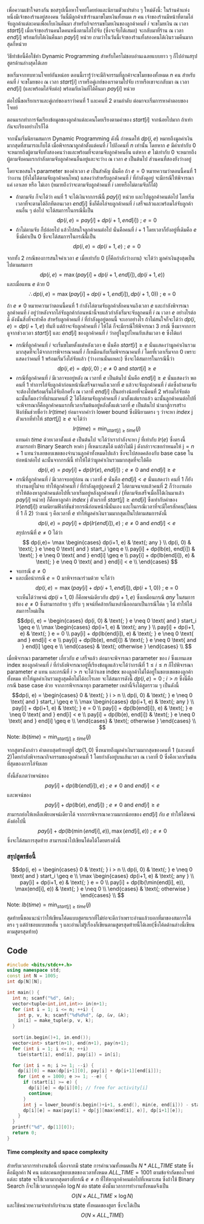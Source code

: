 เพื่อความเข้าใจตรงกัน ขอสรุปเนื้อหาโจทย์โดยย่อและนิยามตัวแปรต่าง ๆ ใหม่ดังนี้: ในร้านค้าแห่งหนึ่งมีเจ้าของร้านอยู่สองคน วันนี้มีลูกค้าเข้าร้านมาขโมยเงินทั้งหมด $n$ คน เจ้าของร้านมีหน้าที่ตามไล่จับลูกค้าแต่ละคนเพื่อเก็บเงินคืนมา สำหรับกิจกรรมขโมยเงินของลูกค้าคนที่ $i$ จะขโมยเงิน ณ เวลา $start[i]$ เมื่อเจ้าของร้านคนใดคนหนึ่งตามไล่ไปจับ (ซึ่งจะจับได้เสมอ) จะกลับมาที่ร้าน ณ เวลา $end[i]$ พร้อมกับได้เงินคืนมา $pay[i]$ หน่วย ถามว่าในวันนี้เจ้าของร้านทั้งสองคนได้เงินรวมคืนมากสุดกี่หน่วย  

วิธีทำข้อนี้คือใช้ท่า Dynamic Programming 
สำหรับใครไม่ชอบอ่านเฉลยแบบยาว ๆ ก็ไปอ่านสรุปสูตรด้านล่างสุดได้เลย 

ขอเริ่มจากทบทวนโจทย์กันหน่อย ตอนนี้เรารู้ว่าจะมีกิจกรรมที่ลูกค้าจะขโมยของทั้งหมด $n$ คน สำหรับคนที่ $i$ จะขโมยของ ณ เวลา $start[i]$ เราหรือคู่เกย์ของเราตามไปจับ เราหรือเขาจะกลับมา ณ เวลา $end[i]$ (และพร้อมไล่จับต่อ) พร้อมกับเงินที่ได้คืนมา $pay[i]$  หน่วย

ต่อไปนี้ขอเรียกเราและคู่เกย์ของเราว่าคนที่ 1 และคนที่ 2 ตามลำดับ ต่อมาจะเริ่มการหาคำตอบของโจทย์ 

ตอนแรกทำการจัดเรียงข้อมูลของลูกค้าแต่ละคนโดยเรียงตามค่าของ $start[i]$ จากน้อยไปมาก ถ้าเท่ากันจะเรียงอย่างไรก็ได้

จากนั้นเริ่มนิยามสมการ Dynamic Programming ดังนี้
กำหนดให้ $dp(i, e)$ หมายถึงมูลค่าเงินมากสุดที่สามารถเก็บได้ เมื่อพิจารณาลูกค้าตั้งแต่คนที่ $i$ ไปถึงคนที่ $n$ เท่านั้น โดยหาก $e$ มีค่าเท่ากับ $0$ จะหมายถึงผู้ตามจับทั้งสองคนว่างและพร้อมที่จะตามจับลูกค้าคนอื่น แต่หาก $e$ ไม่เท่ากับ $0$ จะหมายถึงผู้ตามจับคนแรกกำลังตามจับลูกค้าคนอื่นอยู่และจะว่าง ณ เวลา $e$ เป็นต้นไป ส่วนคนที่สองยังว่างอยู่

โดยจะขอสนใจ parameter ของค่าเวลา $e$ เป็นสำคัญ นั่นคือ
ถ้า $e = 0$ หมายความว่าตอนนี้คนที่ 1 ว่างงาน (ยังไม่ได้ตามจับลูกค้าคนไหน) แสดงว่าสำหรับลูกค้าคนที่ $i$ ที่กำลังดูอยู่ จะมีกรณีให้พิจารณาแค่ เอาเลย หรือ ไม่เอา (หมายถึงว่าจะตามจับลูกค้าคนที่ $i$ เลยหรือไม่ตามจับก็ได้)
- ถ้าตามจับ ก็จะได้ว่า คนที่ 1 จะได้เงินจากกรณีนี้ $pay[i]$ หน่วย และไปดูลูกค้าคนต่อไป โดยเริ่มเวลาที่จะตามได้อีกทีตอนเวลา $end[i]$ ซึ่งก็คือไล่จบลูกค้าคนที่ $i$ เสร็จแล้วและพร้อมไล่จับลูกค้าคนอื่น ๆ ต่อไป จะได้สมการในกรณีนี้เป็น $$dp(i,e)=pay[i]+dp(i+1, end[i]) \text{ ; } e = 0$$
- ถ้าไม่ตามจับ ก็ปล่อยไป แล้วไปสนใจลูกค้าคนต่อไป นั่นคือคนที่ $i+1$ โดยเวลาก็ยังอยู่ที่เดิมคือ $e$ ซึ่งมีค่าเป็น $0$ ซึ่งจะได้สมการในกรณีนี้เป็น $$dp(i,e)=dp(i+1,e) \text{ ; } e = 0$$

จากทั้ง 2 กรณีของการสนใจค่าเวลา $e$ เมื่อเท่ากับ 0 (ก็คือกำลังว่างงาน) จะได้ว่า มูลค่าเงินสูงสุดเป็นไปตามสมการ 
$$dp(i, e) = \max(pay[i] + dp(i+1, end[i]), dp(i+1, e))$$ และเมื่อแทน $e$ ด้วย $0$
$$\therefore dp(i, e) = \max(pay[i]+dp(i+1, end[i]), dp(i+1, 0)) \text{ ; e = 0} $$

ถ้า $e \neq 0$ หมายความว่าตอนนี้คนที่ 1 กำลังไล่ตามจับลูกค้าสักคนจนถึงเวลา $e$ และกำลังพิจารณาลูกค้าคนที่ $i$ อยู่ว่าหลังจากไล่จับลูกค้าก่อนหน้านี้จบแล้วกำลังเริ่มจะจับลูกคนที่ $i$ ณ เวลา $e$ อย่างไรต่อดี ดังนั้นสิ่งที่จะทำคือ สำหรับลูกค้าคนที่ $i$ ที่กำลังดูอยู่ตอนนี้ จะเอาอย่างไร ถ้าไม่สนใจก็จะได้ว่า $dp(i, e) = dp(i+1, e)$ ทันที แต่ถ้าจะจับลูกค้าคนที่ $i$ ให้ได้ ก็จะมีกรณีให้พิจารณา 3 กรณี ซึ่งมาจากการดูจากช่วงเวลา $start[i]$ และ $end[i]$ ของลูกค้าคนที่ $i$ ว่าอยู่ในรูปไหนกับเส้นเวลา e ซึ่งได้แก่
 - กรณีที่ลูกค้าคนที่ $i$ จะเริ่มขโมยตั้งแต่หลังเวลา e นั่นคือ $start[i] \geq e$ นั่นแสดงว่ามูลค่าเงินรวมมากสุดที่จะได้จากการพิจารณาคนที่ $i$ ก็เหมือนกับเริ่มพิจารณาคนที่ $i$ โดยที่เวลาเริ่มจาก 0 เพราะแสดงว่าคนที่ 1 พร้อมเริ่มวิ่งไล่จับแล้ว (ว่างงานนั่นแหละ) ซึ่งจะได้สมการในกรณีนี้ว่า $$dp(i, e)=dp(i, 0) \text{ ; } e \neq 0 \text{ and } start[i] \geq e$$ 
 - กรณีที่ลูกค้าคนที่ $i$ มีเวลาจบอยู่หลัง ณ เวลาที่ $e$ เป็นต้นไป นั่นคือ $end[i] \geq e$ นั่นแสดงว่า พอคนที่ 1 ทำการไล่จับลูกค้าก่อนหน้านี้เสร็จมาจนถึงเวลาที่ $e$ แล้วจะจับลูกค้าคนที่ $i$ ต่อซึ่งถ้าตามจับจะต้องไปพร้อมเริ่มไล่จับอีกครั้ง ณ เวลาที่ $end[i]$ เป็นอย่างน้อยที่จะมีคนที่ 2 พร้อมไล่จับต่อ ฉะนั้นก็มองว่าที่ผ่านมาคนที่ 2 ได้ไล่ตามจับลูกค้าคนที่ $i$ มาตั้งแต่แรกแล้ว ฉะนั้นลูกค้าคนต่อไปที่จะพิจารณาก็คือลูกค้าคนแรกที่เวลาเริ่มต้นอยู่หลังตั้งแต่เวลาที่ $e$ เป็นต้นไป นำมาสู่การสร้างฟังก์ชันช่วยชื่อว่า $lr(time)$ ย่อมาจากคำว่า $\text{lower bound}$ ซึ่งมีนิยามตรง ๆ ว่าจะหา $index \text{ j}$ ตัวแรกที่ทำให้ $start[j] \geq e$ จะได้ว่า $$lr(time) = \min_{start[j] \geq time}(j)$$ แทนค่า $time$ ด้วยเวลาตั้งแต่ $e$ เป็นต้นไป จะได้ว่าเรากำลังจะหา $j$ ที่เท่ากับ $lr(e)$ ซึ่งตรงนี้สามารถทำ Binary Search หาค่า j ที่เหมาะสมได้ แต่ถ้าไม่มี j ดังกล่าวจะขอกำหนดให้ $\text{j} = n+1$ แทนว่าเลยขอบเขตของจำนวนลูกค้าทั้งหมดไปแล้ว ซึ่งจะไปสอดคล้องกับ $\text{base case}$ ในย่อหน้าต่อไป
 ฉะนั้นจากกรณีนี้ ทำให้ได้ว่ามูลค่าเงินรวมมากสุดที่จะได้คือ $$dp(i, e) = pay[i] + dp(lr(e), end[i]) \text{ ; } e \neq 0 \text{ and } end[i] \geq e$$
 - กรณีที่ลูกค้าคนที่ $i$ มีเวลาจบอยู่ก่อน ณ เวลาที่ $e$ นั่นคือ $end[i] < e$ นั่นแสดงว่า คนที่ 1 ก็ยังทำงานอยู่ไม่จบ ทำให้ลูกค้าคนที่ $i$ ที่กำลังดูอยู่ถูกคนที่ 2 ไล่ตามจนจบแล้วคนที่ 2 ก็ว่างงานต่อ ทำให้ต้องหาลูกค้าคนต่อไปที่เวลาเริ่มอยู่หลังลูกค้าคนที่ $i$ (ที่ตามจับเสร็จเมื่อกี้ได้เงินมาแล้ว $pay[i]$ หน่วย) ก็คือหาลูกค้า $index \text{ j}$ ตัวแรกที่ $start[j] \geq end[i]$ ซึ่งเท่ากับค่าของ $lr(end[i])$ ตามนิยามฟังก์ชันช่วยกรณีก่อนหน้านี้นั่นเอง และในกรณีเวลาที่จะมีใครสักคน(ไม่คนที่ 1 ก็ 2) ว่างแน่ ๆ คือเวลาที่ $e$ ทำให้มูลค่าเงินรวมมากสุดเป็นไปตามสมการดังนี้ $$dp(i,e)=pay[i]+dp(lr(end[i]), e) \text{ ; } e \neq 0 \text{ and } end[i] < e$$ 
 สรุปกรณีที่ $e \neq 0$ ได้ว่า$$
 dp(i,e)= 
  \max \begin{cases}
   dp(i+1, e)      &                     \text{; any }                                                    \\
    dp(i, 0)         & \text{; } e \neq 0 \text{ and } start_i \geq e   \\
	  pay[i] + dp(lb(e), end[i]) & \text{; } e \neq 0 \text{ and } end[i] \geq e  \\
	  pay[i] + dp(lb(end[i]), e)  & \text{; } e \neq 0 \text{ and } end[i] < e       \\
  \end{cases}
$$
 - จบกรณี $e \neq 0$
 - และเมื่อนำกรณี $e = 0$ มาพิจารณาร่วมด้วย จะได้ว่า $$dp(i, e) = \max(pay[i]+dp(i+1, end[i]), dp(i+1, 0)) \text{ ; e = 0} $$ จะเห็นได้ว่าพจน์ $dp(i+1,0)$ ก็คือพจน์เดียวกับ $dp(i+1,e)$ ซึ่งเหมือนกรณี $any$ ในสมการของ $e \neq 0$ ซึ่งสามารถย้าย ๆ ปรับ ๆ พจน์ที่คล้ายกันเหล่านี้ออกมาเป็นกรณีโด่ด ๆ ได้ ทำให้ได้สมการใหม่เป็น 
$$dp(i, e) = 
\begin{cases}  
  dp(i, 0)         & \text{; } e \neq 0 \text{ and } start_i \geq e   \\
  \max \begin{cases}
	  dp(i+1, e)                          & \text{; any }                                                    \\
	  pay[i] + dp(i+1, e)            & \text{; }  e = 0                                                 \\
	  pay[i] + dp(lb(end[i]), e)  & \text{; } e \neq 0 \text{ and } end[i] < e       \\
	  pay[i] + dp(lb(e), end[i]) & \text{; } e \neq 0 \text{ and } end[i] \geq e  \\
  \end{cases} & \text{; otherwise }
   \end{cases} \\
$$

เมื่อพิจารณา parameter เกี่ยวกับ $e$ เสร็จแล้ว ต่อมาจะพิจารณา parameter ของ $i$ ซึ่งแทนเลข index ของลูกค้าคนที่ $i$ ที่กำลังพิจารณาอยู่ที่เรียงข้อมูลแล้วจะได้ว่ากรณีที่ $1 \leq i \leq n$ ก็ไปพิจารณา parameter $e$ แทน และกรณีที่ $i > n$ จะได้ว่าเลข index ของลูกค้าไม่ได้อยู่ในขอบเขตของลูกค้าทั้งหมด ทำให้มูลค่าเงินรวมสูงสุดคือไม่ได้อะไรเลย จะได้สมการดังนี้ $dp(i, e) = 0 \text{ ; } i > n$ ซึ่งนี่คือกรณี $\text{base case}$ ด้วย จากการพิจารณาทุก parameter เหล่านี้จึงได้สูตรรวม ๆ เป็นดังนี้ 
$$dp(i, e) = 
\begin{cases}  
  0                  & \text{; } i > n                                                       \\
  dp(i, 0)         & \text{; } e \neq 0 \text{ and } start_i \geq e   \\
  \max \begin{cases}
	  dp(i+1, e)                          & \text{; any }                                                    \\
	  pay[i] + dp(i+1, e)            & \text{; }  e = 0                                                 \\
	  pay[i] + dp(lb(end[i]), e)  & \text{; } e \neq 0 \text{ and } end[i] < e       \\
	  pay[i] + dp(lb(e), end[i]) & \text{; } e \neq 0 \text{ and } end[i] \geq e  \\
  \end{cases} & \text{; otherwise }
   \end{cases} \\
$$
$\text{Note: } lb(time) = \min_{start[j] \geq time}(j)$

จากสูตรดังกล่าว คำตอบสุดท้ายอยู่ที่ $dp(1, 0)$ ซึ่งหมายถึงมูลค่าเงินรวมมากสุดของคนที่ 1 (และคนที่ 2)โดยกำลังพิจารณากิจกรรมของลูกค้าคนที่ $1$ โดยกำลังอยู่บนเส้นเวลา ณ เวลาที่ $0$ ซึ่งคือเวลาเริ่มต้นที่สุดของการไล่จับเลย

ทั้งนี้สังเกตว่าพจน์ของ $$pay[i] + dp(lb(end[i]), e) \text{ ; } e \neq 0 \text{ and } end[i] < e$$ และพจน์ของ $$pay[i] + dp(lb(e), end[i])  \text{ ; } e \neq 0 \text{ and } end[i] \geq e $$ สามารถย่อให้เหลือเพียงพจน์เดียวได้ จากการพิจารณาความมากน้อยของ $end[i]$ กับ $e$ ทำให้ได้พจน์ดังต่อไปนี้ $$ pay[i] + dp(lb(\min(end[i], e)), \max(end[i], e)) \text{ ; } e \neq 0 $$ ซึ่งจะได้สมการสุดท้าย สามารถนำไปเขียนโค้ดได้โดยตรงดังนี้
### สรุปสูตรข้อนี้
$$dp(i, e) = 
\begin{cases}  
  0                  & \text{; } i > n                                                       \\
  dp(i, 0)         & \text{; } e \neq 0 \text{ and } start_i \geq e   \\
  \max \begin{cases}
	  dp(i+1, e)                          & \text{; any }                                                    \\
	  pay[i] + dp(i+1, e)            & \text{; }  e = 0                                                 \\
	  pay[i] + dp(lb(\min(end[i], e)), \max(end[i], e)) & \text{; } e \neq 0 \\
  \end{cases} & \text{; otherwise }
   \end{cases} \\
$$
$\text{Note: } lb(time) = \min_{start[j] \geq time}(j)$

สุดท้ายนี้ขอแนะนำว่าให้เขียนโค้ดแบบสูตรแรกที่ไม่ย่อจะดีกว่าเพราะอ่านแล้วบอกที่มาของสมการได้ตรง ๆ แต่ถ้าชอบแบบขอสั้น ๆ และอ่านไม่รู้เรื่องก็เขียนตามสูตรสุดท้ายนี้ได้เลย(ซึ่งโค้ดด้านล่างนี้เขียนตามสูตรสุดท้าย)

## Code 
```cpp
#include <bits/stdc++.h>
using namespace std;
const int N = 1005;
int dp[N][N];

int main() {
  int n; scanf("%d", &n);
  vector<tuple<int,int,int>> in(n+1);
  for (int i = 1; i <= n; ++i) {
    int p, v, k; scanf("%d%d%d", &p, &v, &k);
    in[i] = make_tuple(p, v, k);
  }
  
  sort(in.begin()+1, in.end());
  vector<int> start(n+1), end(n+1), pay(n+1);
  for (int i = 1; i <= n; ++i)
    tie(start[i], end[i], pay[i]) = in[i];

  for (int i = n; i >= 1; --i) {
    dp[i][0] = max(dp[i+1][0], pay[i] + dp[i+1][end[i]]);
    for (int e = 1000; e >= 1; --e) {
      if (start[i] >= e) {
        dp[i][e] = dp[i][0]; // free for activity[i]
        continue;
      }
      int j = lower_bound(s.begin()+i+1, s.end(), min(e, end[i])) - start.begin();
      dp[i][e] = max(pay[i] + dp[j][max(end[i], e)], dp[i+1][e]);  
    }
  }
  printf("%d", dp[1][0]);
  return 0;
}
```
#### Time complexity and space complexity
สำหรับเวลาการทำงานข้อนี้ เนื่องจากมี state การคำนวณทั้งหมดเป็น $N*ALL\_TIME$ state ซึ่งคือมีลูกค้า N คน แต่ละคนอยู่ขอบเขตของเวลาทั้งหมด $ALL\_TIME = 1001$ ตามข้อจำกัดของโจทย์ แต่ละ state จะใช้เวลามากสุดตรงที่กรณี $e \neq n$ ที่ให้หาลูกค้าคนต่อไปที่เหมาะสม ซึ่งถ้าใช้ Binary Search ก็จะใช้เวลามากสุดคือ $\log{N}$ ต่อ state ดังนั้นเวลาการทำงานทั้งหมดจึงเป็น
$$O(N\times ALL\_TIME\times \log{N})$$ และใช้หน่วยความจำเท่ากับจำนวน state ทั้งหมดของสูตร ซึ่งจะได้เป็น $$O(N\times ALL\_TIME)$$ 